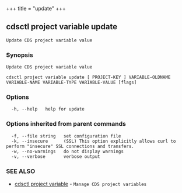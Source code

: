 +++
title = "update"
+++
## cdsctl project variable update

`Update CDS project variable value`

### Synopsis

`Update CDS project variable value`

```
cdsctl project variable update [ PROJECT-KEY ] VARIABLE-OLDNAME VARIABLE-NAME VARIABLE-TYPE VARIABLE-VALUE [flags]
```

### Options

```
  -h, --help   help for update
```

### Options inherited from parent commands

```
  -f, --file string   set configuration file
  -k, --insecure      (SSL) This option explicitly allows curl to perform "insecure" SSL connections and transfers.
  -w, --no-warnings   do not display warnings
  -v, --verbose       verbose output
```

### SEE ALSO

* [cdsctl project variable](/cli/cdsctl/project/variable/)	 - `Manage CDS project variables`

